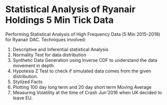 # Statistical Analysis of Ryanair Holdings 5 Min Tick Data

Performing Statistical Analysis of High Frequency Data (5 Min 2015-2018) for Ryanair DAC. 
Techniques involved:
1. Descriptive and Inferential statistical Analysis
2. Normality Test for data distribution
3. Synthetic Data Generation using Inverse CDF to understand the data movement in depth.
4. Hypotesis Z Test to check if simulated data comes from the given distribution.
5. Stylized Facts
6. Plotting 100 day long term and 20 day short term Moving Average
7. Measuring Volatility at the time of Crash Jun'2016 when UK decided to leave EU.
